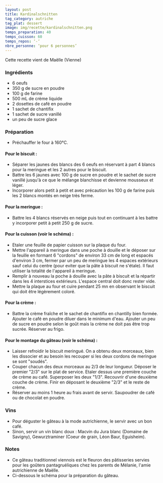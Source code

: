 ```yaml
---
layout: post
title: Kardinalschnitten
tag_category: autriche
tag_plat: dessert
image: img/recette/kardinalschnitten.png
temps_preparation: 40
temps_cuisson: 60
temps_repos: ‘-‘
nbre_personne: ‘pour 6 personnes’
---
```

Cette recette vient de Maëlle (Vienne)

### Ingrédients
* 6 oeufs
* 350 g de sucre en poudre
* 100 g de farine
* 500 mL de crème liquide
* 2 dosettes de café en poudre
* 1 sachet de chantifix
* 1 sachet de sucre vanillé
* un peu de sucre glace

### Préparation
* Préchauffer le four à 160°C.

#### Pour le biscuit :
* Séparer les jaunes des blancs des 6 oeufs en réservant à part 4 blancs pour la meringue et les 2 autres pour le biscuit.
* Battre les 6 jaunes avec 100 g de sucre en poudre et le sachet de sucre vanillé jusqu'à ce que le mélange blanchisse et devienne mousseux et léger.
* Incorporer alors petit à petit et avec précaution les 100 g de farine puis les 2 blancs montés en neige très ferme.

#### Pour la meringue :
* Battre les 4 blancs réservés en neige puis tout en continuant à les battre y incorporer petit à petit 250 g de sucre.

#### Pour la cuisson (voir le schéma) :
* Etaler une feuille de papier cuisson sur la plaque du four.
* Mettre l'appareil à meringue dans une poche à douille et le déposer sur la feuille en formant 6 "cordons" de environ 33 cm de long et espacés d'environ 3 cm, fermer par un peu de meringue les 4 espaces extérieurs sauf celui du centre (pour eviter que la pâte à biscuit ne s'étale). Il faut utiliser la totalité de l'appareil à meringue.
* Remplir à nouveau la poche à douille avec la pâte à biscuit et la répartir dans les 4 interstices extérieurs. L'espace central doit donc rester vide.
* Mettre la plaque au four et cuire pendant 25 mn en observant le biscuit qui doit être légèrement coloré.

#### Pour la crème :
* Battre la crème fraîche et le sachet de chantifix en chantilly bien formée. Ajouter le café en poudre diluer dans le minimum d'eau. Ajouter un peu de sucre en poudre selon le goût mais la crème ne doit pas être trop sucrée. Réserver au frigo.

#### Pour le montage du gâteau (voir le schéma) :
* Laisser refroidir le biscuit meringué. On a obtenu deux morceaux, bien les dissocier et au besoin les recouper si les deux cordons de meringue se sont "soudés".
* Couper chacun des deux morceaux au 2/3 de leur longueur. Déposer le premier "2/3" sur le plat de service. Etaler dessus une première couche de crème au café. Superposer les deux "1/3". Recouvrir d'une deuxième couche de crème. Finir en déposant le deuxième "2/3" et le reste de crème.
* Réserver au moins 1 heure au frais avant de servir. Saupoudrer de café ou de chocolat en poudre.

### Vins
* Pour déguster le gâteau à la mode autrichienne, le servir avec un bon café.
* Sinon, servir un vin blanc doux : Macvin du Jura blanc (Domaine de Savigny), Gewurztraminer (Coeur de grain, Léon Baur, Eguisheim).  

### Notes
* Ce gâteau traditionnel viennois est le fleuron des pâtisseries servies pour les goûters pantagruéliques chez les parents de Mélanie, l'amie autrichienne de Maëlle. 
* Ci-dessous le schéma pour la préparation du gâteau.
